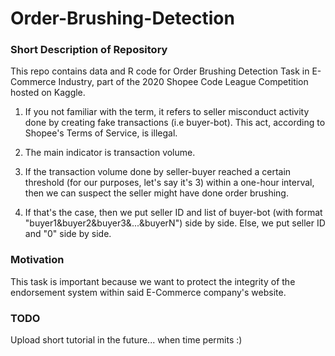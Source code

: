 # Order-Brushing-Detection

### Short Description of Repository

This repo contains data and R code for Order Brushing Detection Task in E-Commerce Industry, part of the 2020 Shopee Code League Competition hosted on Kaggle.

1. If you not familiar with the term, it refers to seller misconduct activity done by creating fake transactions (i.e buyer-bot). This act, according to Shopee's Terms of Service, is illegal.

2. The main indicator is transaction volume.

3. If the transaction volume done by seller-buyer reached a certain threshold (for our purposes, let's say it's 3) within a one-hour interval, then we can suspect the seller might have done order brushing.

4. If that's the case, then we put seller ID and list of buyer-bot (with format "buyer1&buyer2&buyer3&...&buyerN") side by side. Else, we put seller ID and "0" side by side.

### Motivation

This task is important because we want to protect the integrity of the endorsement system within said E-Commerce company's website. 

### TODO

Upload short tutorial in the future... when time permits :)
